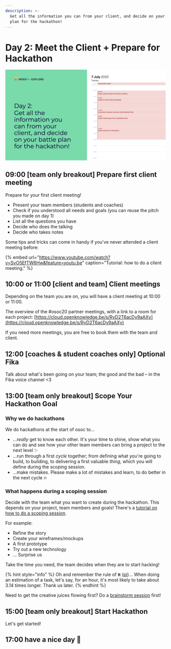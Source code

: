 ```yaml
---
description: >-
  Get all the information you can from your client, and decide on your battle
  plan for the hackathon!
---
```


# Day 2: Meet the Client + Prepare for Hackathon

![](../../.gitbook/assets/osoc-2020-cal-week-1.002.jpeg)

## **09:00** \[team only breakout\] Prepare first client meeting

Prepare for your first client meeting!

* Present your team members \(students and coaches\)
* Check if you understood all needs and goals \(you can reuse the pitch you made on day 1\)
* List all the questions you have
* Decide who does the talking
* Decide who takes notes

Some tips and tricks can come in handy if you've never attended a client meeting before:

{% embed url="https://www.youtube.com/watch?v=SvO5EfTW6Hw&feature=youtu.be" caption="Tutorial: how to do a client meeting." %}

## **10:00 or 11:00** \[client and team\] Client meetings

Depending on the team you are on, you will have a client meeting at 10:00 or 11:00.

The overview of the \#osoc20 partner meetings, with a link to a room for each project: [https://cloud.openknowledge.be/s/RyD2T6acDy9aAXy](https://cloud.openknowledge.be/s/RyD2T6acDy9aAXy)

If you need more meetings, you are free to book them with the team and client.

## 12:00 \[coaches & student coaches only\] Optional Fika

Talk about what's been going on your team; the good and the bad – in the Fika voice channel &lt;3

## 13:00 \[team only breakout\] Scope Your Hackathon Goal

### Why we do hackathons

We do hackathons at the start of osoc to...

* _...really_ get to know each other. It's your time to shine, show what you can do and see how your other team members can bring a project to the next level ✨
* ...run through a first _cycle_ together; from defining what you're going to build, to building, to delivering a first valuable _thing_, which you will define during the scoping session.
* ...make mistakes. Please make a lot of mistakes and learn, to do better in the next cycle 🔥

### What happens during a scoping session

Decide with the team what you want to create during the hackathon. This depends on your project, team members and goals! There's a [tutorial on how to do a scoping session](../../how-to-manage-a-team.md#how-to-do-a-scoping-session).

For example:

* Refine the story
* Create your wireframes/mockups
* A first prototype
* Try out a new technology
* ... Surprise us

Take the time you need, the team decides when they are to start hacking! 

{% hint style="info" %}
Oh and remember the rule of **π** \([pi](https://twitter.com/pietercolpaert)\)... When doing an estimation of a task, let's say, for an hour, it's most likely to take about 3.14 times longer. Thank us later.
{% endhint %}

Need to get the creative juices flowing first? Do a [brainstorm session](../../how-to-manage-a-team.md) first!

## 15:00 \[team only breakout\] Start Hackathon

Let's get started!

## 17:00 have a nice day 🥳




